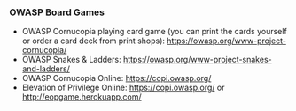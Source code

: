 ### OWASP Board Games


* OWASP Cornucopia playing card game (you can print the cards yourself or order a card deck from print shops): https://owasp.org/www-project-cornucopia/
* OWASP Snakes & Ladders:  https://owasp.org/www-project-snakes-and-ladders/
* OWASP Cornucopia Online: https://copi.owasp.org/
* Elevation of Privilege Online: https://copi.owasp.org/ or http://eopgame.herokuapp.com/
